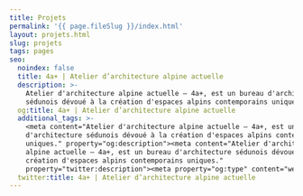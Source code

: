 ```yaml
---
title: Projets
permalink: '{{ page.fileSlug }}/index.html'
layout: projets.html
slug: projets
tags: pages
seo:
  noindex: false
  title: 4a+ | Atelier d’architecture alpine actuelle
  description: >-
    Atelier d'architecture alpine actuelle — 4a+, est un bureau d'architecture
    sédunois dévoué à la création d'espaces alpins contemporains uniques.
  og:title: 4a+ | Atelier d’architecture alpine actuelle
  additional_tags: >-
    <meta content="Atelier d'architecture alpine actuelle — 4a+, est un bureau
    d'architecture sédunois dévoué à la création d'espaces alpins contemporains
    uniques." property="og:description"><meta content="Atelier d'architecture
    alpine actuelle — 4a+, est un bureau d'architecture sédunois dévoué à la
    création d'espaces alpins contemporains uniques."
    property="twitter:description"><meta property="og:type" content="website">
  twitter:title: 4a+ | Atelier d’architecture alpine actuelle
---
```



